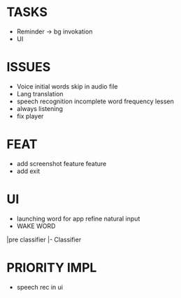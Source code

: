 # TASKS
- Reminder -> bg invokation
- UI


# ISSUES
- Voice initial words skip in audio file
- Lang translation
- speech recognition incomplete word frequency lessen
- always listening
- fix player

# FEAT
- add screenshot feature feature
- add exit 

# UI
- launching word for app refine natural input
- WAKE WORD


|pre classifier
|- Classifier


# PRIORITY IMPL
- speech rec in ui
